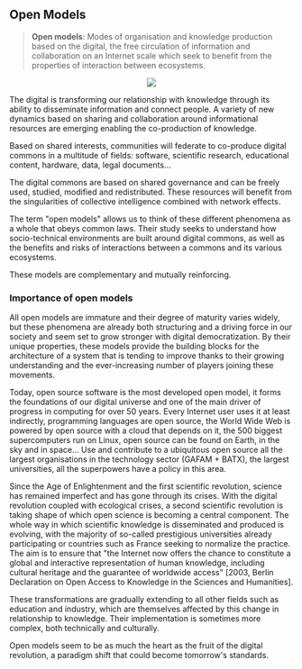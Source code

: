 ## Open Models

> **Open models**: Modes of organisation and knowledge production based on the digital, the free circulation of information and collaboration on an Internet scale which seek to benefit from the properties of interaction between ecosystems.

<p align="center" width="100%">
    <img src="https://raw.githubusercontent.com/Open-Models/Brique/main/images/open-models.png">
</p>

The digital is transforming our relationship with knowledge through its ability to disseminate information and connect people. A variety of new dynamics based on sharing and collaboration around informational resources are emerging enabling the co-production of knowledge.

Based on shared interests, communities will federate to co-produce digital commons in a multitude of fields: software, scientific research, educational content, hardware, data, legal documents...

The digital commons are based on shared governance and can be freely used, studied, modified and redistributed. These resources will benefit from the singularities of collective intelligence combined with network effects.

The term "open models" allows us to think of these different phenomena as a whole that obeys common laws. Their study seeks to understand how socio-technical environments are built around digital commons, as well as the benefits and risks of interactions between a commons and its various ecosystems.

These models are complementary and mutually reinforcing.

### Importance of open models

All open models are immature and their degree of maturity varies widely, but these phenomena are already both structuring and a driving force in our society and seem set to grow stronger with digital democratization. By their unique properties, these models provide the building blocks for the architecture of a system that is tending to improve thanks to their growing understanding and the ever-increasing number of players joining these movements.

Today, open source software is the most developed open model, it forms the foundations of our digital universe and one of the main driver of progress in computing for over 50 years. Every Internet user uses it at least indirectly, programming languages are open source, the World Wide Web is powered by open source with a cloud that depends on it, the 500 biggest supercomputers run on Linux, open source can be found on Earth, in the sky and in space... Use and contribute to a ubiquitous open source all the largest organisations in the technology sector (GAFAM + BATX), the largest universities, all the superpowers have a policy in this area.

Since the Age of Enlightenment and the first scientific revolution, science has remained imperfect and has gone through its crises. With the digital revolution coupled with ecological crises, a second scientific revolution is taking shape of which open science is becoming a central component. The whole way in which scientific knowledge is disseminated and produced is evolving, with the majority of so-called prestigious universities already participating or countries such as France seeking to normalize the practice. The aim is to ensure that "the Internet now offers the chance to constitute a global and interactive representation of human knowledge, including cultural heritage and the guarantee of worldwide access" [2003, Berlin Declaration on Open Access to Knowledge in the Sciences and Humanities].

These transformations are gradually extending to all other fields such as education and industry, which are themselves affected by this change in relationship to knowledge. Their implementation is sometimes more complex, both technically and culturally.

Open models seem to be as much the heart as the fruit of the digital revolution, a paradigm shift that could become tomorrow's standards.
